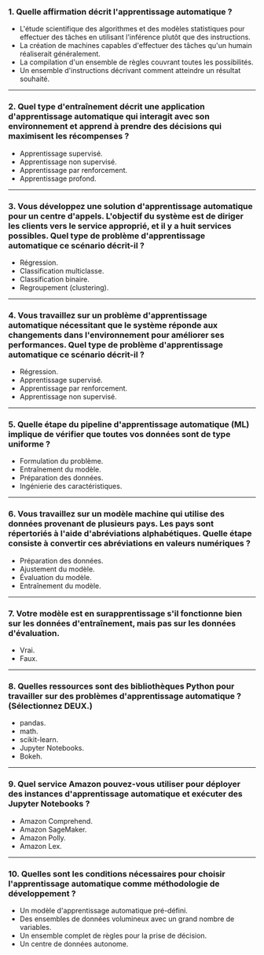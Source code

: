 

### 1. Quelle affirmation décrit l'apprentissage automatique ?
- L'étude scientifique des algorithmes et des modèles statistiques pour effectuer des tâches en utilisant l'inférence plutôt que des instructions.
- La création de machines capables d'effectuer des tâches qu'un humain réaliserait généralement.
- La compilation d'un ensemble de règles couvrant toutes les possibilités.
- Un ensemble d'instructions décrivant comment atteindre un résultat souhaité.

---

### 2. Quel type d'entraînement décrit une application d'apprentissage automatique qui interagit avec son environnement et apprend à prendre des décisions qui maximisent les récompenses ?
- Apprentissage supervisé.
- Apprentissage non supervisé.
- Apprentissage par renforcement.
- Apprentissage profond.

---

### 3. Vous développez une solution d'apprentissage automatique pour un centre d'appels. L'objectif du système est de diriger les clients vers le service approprié, et il y a huit services possibles. Quel type de problème d'apprentissage automatique ce scénario décrit-il ?
- Régression.
- Classification multiclasse.
- Classification binaire.
- Regroupement (clustering).

---

### 4. Vous travaillez sur un problème d'apprentissage automatique nécessitant que le système réponde aux changements dans l'environnement pour améliorer ses performances. Quel type de problème d'apprentissage automatique ce scénario décrit-il ?
- Régression.
- Apprentissage supervisé.
- Apprentissage par renforcement.
- Apprentissage non supervisé.

---

### 5. Quelle étape du pipeline d'apprentissage automatique (ML) implique de vérifier que toutes vos données sont de type uniforme ?
- Formulation du problème.
- Entraînement du modèle.
- Préparation des données.
- Ingénierie des caractéristiques.

---

### 6. Vous travaillez sur un modèle machine qui utilise des données provenant de plusieurs pays. Les pays sont répertoriés à l'aide d'abréviations alphabétiques. Quelle étape consiste à convertir ces abréviations en valeurs numériques ?
- Préparation des données.
- Ajustement du modèle.
- Évaluation du modèle.
- Entraînement du modèle.

---

### 7. Votre modèle est en surapprentissage s'il fonctionne bien sur les données d'entraînement, mais pas sur les données d'évaluation.
- Vrai.
- Faux.

---

### 8. Quelles ressources sont des bibliothèques Python pour travailler sur des problèmes d'apprentissage automatique ? (Sélectionnez DEUX.)
- pandas.
- math.
- scikit-learn.
- Jupyter Notebooks.
- Bokeh.

---

### 9. Quel service Amazon pouvez-vous utiliser pour déployer des instances d'apprentissage automatique et exécuter des Jupyter Notebooks ?
- Amazon Comprehend.
- Amazon SageMaker.
- Amazon Polly.
- Amazon Lex.

---

### 10. Quelles sont les conditions nécessaires pour choisir l'apprentissage automatique comme méthodologie de développement ?
- Un modèle d'apprentissage automatique pré-défini.
- Des ensembles de données volumineux avec un grand nombre de variables.
- Un ensemble complet de règles pour la prise de décision.
- Un centre de données autonome.

